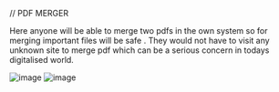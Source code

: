 // PDF MERGER

Here anyone will be able to merge two pdfs in the own system so for merging important files will be safe . They would not have to visit any unknown site to merge pdf which can be a serious concern in todays digitalised world.

![image](https://user-images.githubusercontent.com/84733088/224539863-c4a85ae6-f913-43de-919e-e41593a8dfc5.png)
![image](https://user-images.githubusercontent.com/84733088/224539893-048229b3-0a9c-40fe-9839-4cfb0f7f87bd.png)
